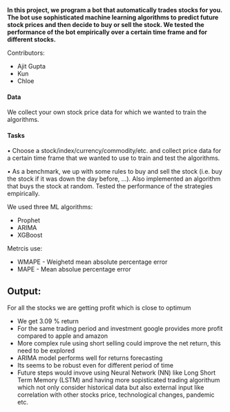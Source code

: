 
**In this project, we program a bot that automatically trades stocks for you. The bot
use sophisticated machine learning algorithms to predict future stock prices and then
decide to buy or sell the stock. We tested the performance of the bot empirically over a
certain time frame and for different stocks.**

Contributors:
 - Ajit Gupta
 - Kun
 - Chloe

#### Data
We collect your own stock price data for which we wanted to train the algorithms.

#### Tasks
• Choose a stock/index/currency/commodity/etc. and collect price data for a certain time
frame that we wanted to use to train and test the algorithms. 

• As a benchmark, we up with some rules to buy and sell the stock (i.e. buy the
stock if it was down the day before, ...). Also implemented an algorithm that buys the stock
at random. Tested the performance of the strategies empirically.

We used three ML algorithms:
  - Prophet
  - ARIMA
  - XGBoost

Metrcis use:
 - WMAPE - Weighetd mean absolute percentage error
 - MAPE - Mean absolue percentage error

## Output:
For all the stocks we are getting profit which is close to optimum
 - We get 3.09 % return
 - For the same trading period and investment google provides more profit compared to apple and amazon
 - More complex rule using short selling could improve the net return, this need to be explored
 - ARIMA model performs well for returns forecasting
 - Its seems to be robust even for different period of time
 - Future steps would invove using Neural Network (NN) like Long Short Term Memory (LSTM) and having more sopisticated
   trading algorithum which not only consider historical data but also external input like correlation with other stocks price,
   technological changes, pandemic etc.
